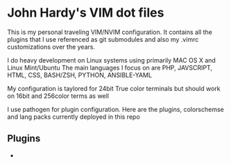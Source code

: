 # John Hardy's VIM dot files

This is my personal traveling VIM/NVIM configuration.
It contains all the plugins that I use referenced as git submodules
and also my .vimrc customizations over the years.

I do heavy development on Linux systems using primarily MAC OS X and Linux Mint/Ubuntu
The main languages I focus on are PHP, JAVSCRIPT, HTML, CSS, BASH/ZSH, PYTHON, ANSIBLE-YAML

My configuration is taylored for 24bit True color terminals but should work on 16bit and 256color terms as well

I use pathogen for plugin configuration.
Here are the plugins, colorschemse and lang packs currently deployed in this repo

## Plugins
- 
